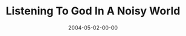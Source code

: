 ---
layout: message
category: message
series: "Going Crazy"
title: "Listening To God In A Noisy World"
date: 2004-05-02-00-00
message_id: 173
audio: "http://s3.amazonaws.com/crossroads-media/media/legacy/mp3/GC_03_05-02-04_Listening_to_God_in_a_Noisy_World.mp3"
audio-duration: "36:38"
flag: "N"
---
